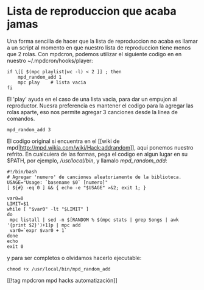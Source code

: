 # Lista de reproduccion que acaba jamas

Una forma sencilla de hacer que la lista de reproduccion no acaba es llamar a un script al momento en que nuestro lista de reproduccion tiene menos que 2 rolas. Con mpdcron, podemos utilizar el siguiente codigo en en nuestro ~/.mpdcron/hooks/player: 

    if \[[ $(mpc playlist|wc -l) < 2 ]] ; then
        mpd_random_add 1
        mpc play 	# lista vacia
    fi

El 'play' ayuda en el caso de una lista vacia, para dar un empujon al reproductor. Nuesra preferencia es mantener el codigo para la agregar las rolas aparte, eso nos permite agregar 3 canciones desde la linea de comandos.

    mpd_random_add 3

El codigo original si encuentra en el [[wiki de mpd|http://mpd.wikia.com/wiki/Hack:addrandom]], aqui ponemos nuestro refrito. En cualcuiera de las formas, pega el codigo en algun lugar en su $PATH, por ejemplo, */usr/local/bin*, y llamalo *mpd_random_add*: 

    #!/bin/bash
    # Agregar 'numero' de canciones aleatoriamente de la biblioteca. 
    USAGE="Usage: `basename $0` [numero]"
    [ ${#} -eq 0 ] && { echo -e "$USAGE" >&2; exit 1; }
    
    var0=0
    LIMIT=$1
    while [ "$var0" -lt "$LIMIT" ]
    do
     mpc listall | sed -n $[RANDOM % $(mpc stats | grep Songs | awk '{print $2}')+1]p | mpc add
     var0=`expr $var0 + 1` 
    done
    echo
    exit 0

y para ser completos o olvidamos hacerlo ejecutable: 

    chmod +x /usr/local/bin/mpd_random_add 

[[!tag mpdcron mpd hacks automatización]]
